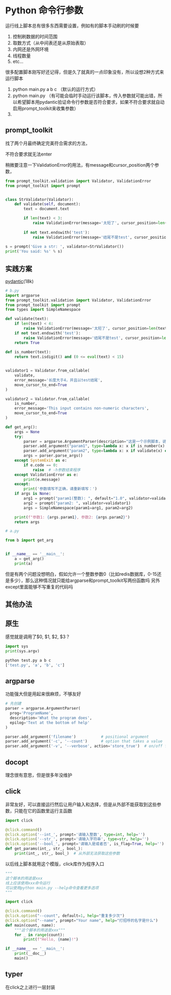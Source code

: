 # Python 命令行参数

运行线上脚本总有很多东西需要设置，例如有的脚本手动刷的时候要
1. 控制刷数据的时间范围
2. 取数方式（从中间表还是从原始表取）
3. 内网还是外网环境
4. 线程数量
5. etc...

很多配置脚本刚写好还记得，但是久了就真的一点印象没有，所以设想2种方式来运行脚本

1. python main.py a b c （默认的运行方式）
2. python main.py （有可能会临时手动运行该脚本，传入参数就可能出错，所以希望脚本用pydantic验证命令行参数是否符合要求，如果不符合要求就自动启用prompt_toolkit来收集参数）
3. 

## prompt_toolkit

找了两个月最终确定完美符合需求的方法，

不符合要求就无法enter

稍微要注意一下ValidationError的用法，有message和cursor_position两个参数，


```python
from prompt_toolkit.validation import Validator, ValidationError
from prompt_toolkit import prompt


class StrValidator(Validator):
    def validate(self, document):
        text = document.text

        if len(text) < 3:
            raise ValidationError(message='太短了', cursor_position=len(text))
        
        if not text.endswith('test'):
            raise ValidationError(message='结尾不是test', cursor_position=len(text))
            
s = prompt('Give a str: ', validator=StrValidator())
print('You said: %s' % s)
```

## 实践方案

[pydantic](https://github.com/pydantic/pydantic)(18k)

```python
# b.py
import argparse
from prompt_toolkit.validation import Validator, ValidationError
from prompt_toolkit import prompt
from types import SimpleNamespace

def validate(text):
    if len(text) < 4:
        raise ValidationError(message='太短了', cursor_position=len(text)) # InputError('太短了')
    if not text.endswith('test'):
        raise ValidationError(message='结尾不是test', cursor_position=len(text)) # InputError('结尾不是test')
    return True
       
def is_number(text):
    return text.isdigit() and (0 <= eval(text) < 15)


validator1 = Validator.from_callable(
    validate,
    error_message='长度大于4，并且以test结尾',
    move_cursor_to_end=True
)

validator2 = Validator.from_callable(
    is_number,
    error_message='This input contains non-numeric characters',
    move_cursor_to_end=True
)

def get_arg():
    args = None
    try:
        parser = argparse.ArgumentParser(description="这是一个示例脚本，说明如何使用argparse处理命令行参数。")
        parser.add_argument("param1", type=lambda x: x if is_number(x) else 1/0, help="第一个参数的说明")
        parser.add_argument("param2", type=lambda x: x if validate(x) else 1/0, help="第二个参数的说明")
        args = parser.parse_args()
    except SystemExit as e:
        if e.code == 0:
            raise  # -h参数结束程序
    except ValidationError as e:
        print(e.message)
    except:
        print('参数填写不正确，请重新填写：')
    if args is None:
        arg1 = prompt("param1(整数): ", default="1.0", validator=validator2)
        arg2 = prompt("param2: ", validator=validator1)
        args = SimpleNamespace(param1=arg1, param2=arg2)

    print(f"参数1: {args.param1}, 参数2: {args.param2}")
    return args
```

```python
# a.py

from b import get_arg


if __name__ == '__main__':
    a = get_arg()
    print(a)
```

但是有两个问题没想明白，假如允许一个整数参数0（比如redis数据库，0-15还是多少），那么这种情况就只能给argparse和prompt_toolkit写两份函数吗
另外except里面能够不写重复的代码吗


## 其他办法

## 原生
感觉就是调用了$0, $1, $2, $3？

```python
import sys
print(sys.argv)
```

```bash
python test.py a b c
['test.py', 'a', 'b', 'c']
```

## argparse

功能强大但是用起来很麻烦，不够友好

```python
# 先创建
parser = argparse.ArgumentParser(
  prog='ProgramName',
  description='What the program does',
  epilog='Text at the bottom of help'
)

parser.add_argument('filename')           # positional argument
parser.add_argument('-c', '--count')      # option that takes a value
parser.add_argument('-v', '--verbose', action='store_true')  # on/off flag
```

## docopt
理念很有意思，但是很多年没维护

## click
非常友好，可以直接运行然后让用户输入和选择，但是从外部不能获取到这些参数，只能在它的函数里运行主函数

```python
import click

@click.command()
@click.option('--int_', prompt='请输入整数', type=int, help='')
@click.option('--str_', prompt='请输入字符串', type=str, help='')
@click.option('--bool_', prompt='请输入是或者否', is_flag=True, help='')
def get_params(int_, str_, bool_):
    print(int_, str_, bool_)  # 从外部无法获取这些参数

```

以后线上脚本就用这个模版，click库作为程序入口

```python
"""
这个脚本的用途是xxx
线上应该使用xxx命令运行
可以使用python main.py --help命令查看更多选项
"""

import click

@click.command()
@click.option("--count", default=1, help="重复多少次")
@click.option("--name", prompt="Your name", help="打招呼的名字是什么")
def main(count, name):
    """这个脚本的用途是xxx"""
    for _ in range(count):
        print(f"Hello, {name}!")

if __name__ == '__main__':
    print(__doc__)
    main()
```

## typer

在click之上进行一层封装





